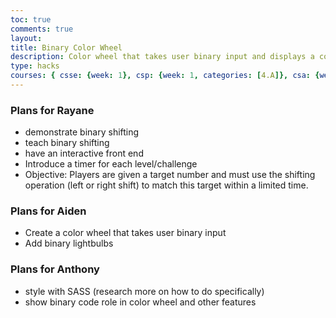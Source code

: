 ```yaml
---
toc: true
comments: true
layout: 
title: Binary Color Wheel
description: Color wheel that takes user binary input and displays a color
type: hacks
courses: { csse: {week: 1}, csp: {week: 1, categories: [4.A]}, csa: {week: 0} }
---
```

### Plans for Rayane
- demonstrate binary shifting
- teach binary shifting
- have an interactive front end
- Introduce a timer for each level/challenge
- Objective: Players are given a target number and must use the shifting operation (left or right shift) to match this target within a limited time.
### Plans for Aiden
- Create a color wheel that takes user binary input
- Add binary lightbulbs
### Plans for Anthony
- style with SASS (research more on how to do specifically)
- show binary code role in color wheel and other features